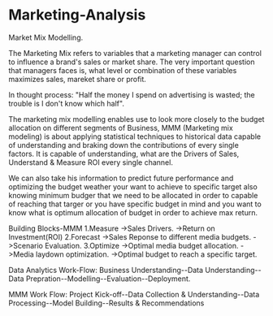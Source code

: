 # Marketing-Analysis
Market Mix Modelling.

The Marketing Mix refers to variables that a marketing manager can control to influence a brand's sales or market share. The very important question that managers faces is, what level or combination of these variables maximizes sales, mareket share or profit. 

In thought process: "Half the money I spend on advertising is wasted; the trouble is I don't know which half".

The marketing mix modelling enables use to look more closely to the budget allocation on different segments of Business, MMM (Marketing mix modeling) is about applying statistical techniques to historical data capable of understanding and braking down the contributions of every single factors. It is capable of understanding, what are the Drivers of Sales, Understand & Measure ROI every single channel.

We can also take his information to predict future performance and optimizing the budget weather your want to achieve to specific target also knowing minimum budger that we need to be allocated in order to capable of reaching that targer or you have specific budget in mind and you want to know what is optimum allocation of budget in order to achieve max return. 

Building Blocks-MMM
 1.Measure
          ->Sales Drivers.
          ->Return on Investment(ROI)
2.Forecast
          ->Sales Reponse to different media budgets.
          ->Scenario Evaluation.
3.Optimize
          ->Optimal media budget allocation.
          ->Media laydown optimization.
          ->Optimal budget to reach a specific target.


Data Analytics Work-Flow:
Business Understanding--Data Understanding--Data Prepration--Modelling--Evaluation--Deployment.

MMM Work Flow:
Project Kick-off--Data Collection & Understanding--Data Processing--Model Building--Results & Recommendations





